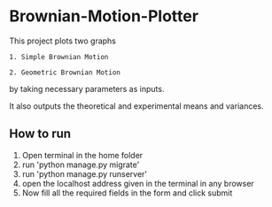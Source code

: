 # Brownian-Motion-Plotter

This project plots two graphs

    1. Simple Brownian Motion
    
    2. Geometric Brownian Motion
by taking necessary parameters as inputs.

It also outputs the theoretical and experimental means and variances.

## How to run

  1. Open terminal in the home folder
  2. run 'python manage.py migrate'
  3. run 'python manage.py runserver'
  4. open the localhost address given in the terminal in any browser
  5. Now fill all the required fields in the form and click submit
  
